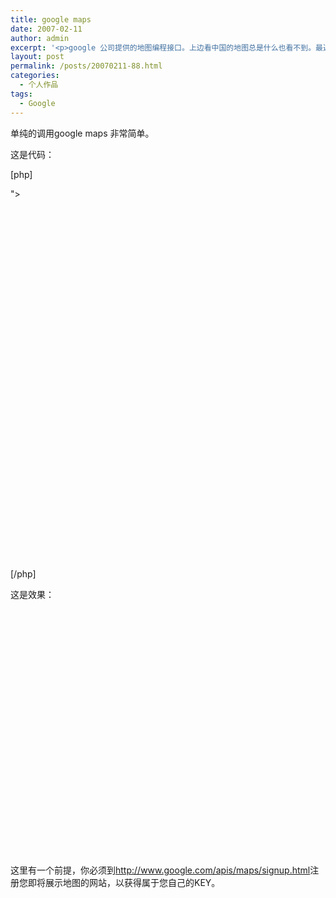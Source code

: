 ```yaml
---
title: google maps
date: 2007-02-11
author: admin
excerpt: '<p>google 公司提供的地图编程接口。上边看中国的地图总是什么也看不到。最近推出了专门针对国内的地图搜索：<a href="http://ditu.google.com">http://ditu.google.com</a> 。这让我重新关注google maps。</p>'
layout: post
permalink: /posts/20070211-88.html
categories:
  - 个人作品
tags:
  - Google
---
```

单纯的调用google maps 非常简单。

这是代码：

[php]

<!DOCTYPE html PUBLIC "-//W3C//DTD XHTML 1.0 Strict//EN"  
&nbsp; "<http://www.w3.org/TR/xhtml1/DTD/xhtml1-strict.dtd>">  
<html xmlns="<http://www.w3.org/1999/xhtml>">  
&nbsp; <head>  
&nbsp;&nbsp;&nbsp; <meta http-equiv="content-type" content="text/html; charset=utf-8"/>  
&nbsp;&nbsp;&nbsp; <title>Google Maps JavaScript API Example</title>  
&nbsp;&nbsp;&nbsp; <script src="http://maps.google.com/maps?file=api&v=2&key=ABQIAAAAr9bLwv6tGMjqHVRRecYIsRS\_WIxRedhmzgs9nLfhW7L\_z9mszhQldj41i9SIbJ7oPQ92Yce-a_ucYw"  
&nbsp;&nbsp;&nbsp;&nbsp;&nbsp; type="text/javascript"></script>  
&nbsp;&nbsp;&nbsp; <script type="text/javascript">  
&nbsp;&nbsp;&nbsp; //<![CDATA[  
&nbsp;&nbsp;&nbsp; function load() {  
&nbsp;&nbsp;&nbsp;&nbsp;&nbsp; if (GBrowserIsCompatible()) {  
&nbsp;&nbsp;&nbsp;&nbsp;&nbsp;&nbsp;&nbsp; var map = new GMap2(document.getElementById("map"));  
&nbsp;&nbsp;&nbsp;&nbsp;&nbsp;&nbsp;&nbsp; map.setCenter(new GLatLng(37.4419, -122.1419), 13);  
&nbsp;&nbsp;&nbsp;&nbsp;&nbsp; }  
&nbsp;&nbsp;&nbsp; }  
&nbsp;&nbsp;&nbsp; //]]>  
&nbsp;&nbsp;&nbsp; </script>  
&nbsp; </head>  
&nbsp; <body onload="load()" onunload="GUnload()">  
&nbsp;&nbsp;&nbsp; <div id="map" style="width: 800px; height: 560px"></div>  
&nbsp; </body>  
</html>

[/php]

这是效果：

&nbsp;



<div id="map" style="WIDTH: 500px; HEIGHT: 300px">
</div>

&nbsp;

&nbsp;

这里有一个前提，你必须到<http://www.google.com/apis/maps/signup.html>注册您即将展示地图的网站，以获得属于您自己的KEY。